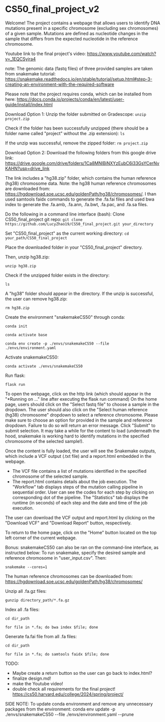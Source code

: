 # CS50_final_project_v2
Welcome! The project contains a webpage that allows users to identify DNA mutations present in a specific chromosome (excluding sex chromosomes) of a given sample. Mutations are defined as nucleotide changes in the sample that differs from the expected nucleotide in the reference chromosome.

Youtube link to the final project's video: https://www.youtube.com/watch?v=_1EQCSyjra4

note: The genomic data (fastq files) of three provided samples are taken from snakemake tutorial: https://snakemake.readthedocs.io/en/stable/tutorial/setup.html#step-3-creating-an-environment-with-the-required-software

Please note that the project requires conda, which can be installed from here: https://docs.conda.io/projects/conda/en/latest/user-guide/install/index.html

Download Option 1: 
Unzip the folder submitted on Gradescope:
`unzip project.zip`

Check if the folder has been successfully unzipped (there should be a folder name called "project" without the .zip extension):
`ls`

If the unzip was successful, remove the zipped folder:
`rm project.zip`

Download Option 2: 
Download the following folders from this google drive link: https://drive.google.com/drive/folders/1Ca8MNlBiNXYzEubC6i33GsYCerNvKAHN?usp=drive_link

The link includes a "hg38.zip" folder, which contains the human reference (hg38) chromosome data. 
Note: the hg38 human reference chromosomes are downloaded from: https://hgdownload.soe.ucsc.edu/goldenPath/hg38/chromosomes/. I than used samtools faidx commands to generate the .fa.fai files and used bwa index to generate the .fa.amb, .fa.ann, .fa.bwt, .fa.pac, and .fa.sa files. 

Do the following in a command line interface (bash):
Clone CS50_final_project git repo:
`git clone https://github.com/LucyZhao19/CS50_final_project.git your_directory`

Set "CS50_final_project" as the current working directory:
`cd your_path/CS50_final_project`

Place the downloaded folder in your "CS50_final_project" directory. 

Then, unzip hg38.zip:

`unzip hg38.zip`

Check if the unzipped folder exists in the directory:

`ls`

A "hg38" folder should appear in the directory. If the unzip is successful, the user can remove hg38.zip:

`rm hg38.zip`

Create the environment "snakemakeCS50" through conda:

`conda init`

`conda activate base`

`conda env create -p ./envs/snakemakeCS50 --file ./envs/environment.yaml`

Activate snakemakeCS50:

`conda activate ./envs/snakemakeCS50`

Run flask:

`flask run`

To open the webpage, click on the http link (which should appear in the "*Running on ..." line after executing the flask run command)
On the home page, users should click on the "Select fastq file" to choose a sample in the dropdown. The user should also click on the "Select human reference (hg38) chromosome" dropdown to select a reference chromosome. Please make sure to choose an option for provided in the sample and reference dropdown. Failure to do so will return an error message. Click "Submit" to submit selection. It may take a while for the content to load (underneath the hood, snakemake is working hard to identify mutations in the specified chromosome of the selected sample!).

Once the content is fully loaded, the user will see the Snakemake outputs, which include a VCF output (.txt file) and a report.html embedded in the webpage. 
- The VCF file contains a list of mutations identified in the specified chromosome of the selected sample. 
- The report.html contains details about the job execution. The "Workflow" tab displays steps of the mutation calling pipeline in sequential order. User can see the codes for each step by clicking on corresponding dot of the pipeline. The "Statistics" tab displays the runtime (in seconds) of each step and the date and time of the job execution. 

The user can download the VCF output and report.html by clicking on the "Download VCF" and "Download Report" button, respectively. 

To return to the home page, click on the "Home" button located on the top left corner of the current webpage. 

Bonus:
snakemakeCS50 can also be ran on the command-line interface, as instructed below:
To run snakemake, specify the desired sample and reference chromosome in "user_input.csv". Then:

`snakemake --cores=1`

The human reference chromosomes can be downloaded from:
https://hgdownload.soe.ucsc.edu/goldenPath/hg38/chromosomes/

Unzip all .fa.gz files:

`gunzip directory_path/*.fa.gz`

Index all .fa files:

`cd dir_path`

`for file in *.fa; do bwa index $file; done`

Generate fa.fai file from all .fa files: 

`cd dir_path`

`for file in *.fa; do samtools faidx $file; done`


TODO:
- Maybe create a return button so the user can go back to index.html?
- finalize design.md!
- make the Youtube video!
- double check all requirements for the final project! https://cs50.harvard.edu/college/2024/spring/project/


SIDE NOTE:
To update conda environment and remove any unnecessary packages from the environment:
conda env update -p ./envs/snakemakeCS50 --file ./envs/environment.yaml --prune
